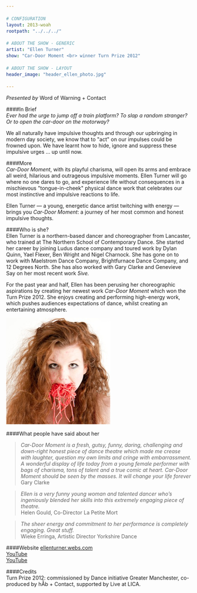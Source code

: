 ```yaml
---

# CONFIGURATION
layout: 2013-woah
rootpath: "../../../"

# ABOUT THE SHOW - GENERIC
artist: "Ellen Turner"        
show: "Car-Door Moment <br> winner Turn Prize 2012"

# ABOUT THE SHOW - LAYOUT
header_image: "header_ellen_photo.jpg"

---
```

*Presented by* Word of Warning + Contact        
        
####In Brief    
*Ever had the urge to jump off a train platform? To slap a random stranger? Or to open the car-door on the motorway?*        
        
We all naturally have impulsive thoughts and through our upbringing in modern day society, we know that to "act" on our impulses could be frowned upon. We have learnt how to hide, ignore and suppress these impulsive urges ... up until now.    
       
####More    
*Car-Door Moment*, with its playful charisma, will open its arms and embrace all weird, hilarious and outrageous impulsive moments. Ellen Turner will go where no one dares to go, and experience life without consequences in a mischievous "tongue-in-cheek" physical dance work that celebrates our most instinctive and impulsive reactions to life.    

Ellen Turner — a young, energetic dance artist twitching with energy — brings you *Car-Door Moment*: a journey of her most common and honest impulsive thoughts.        
        
####Who is she?    
Ellen Turner is a northern-based dancer and choreographer from Lancaster, who trained at The Northern School of Contemporary Dance. She started her career by joining Ludus dance company and toured work by Dylan Quinn, Yael Flexer, Ben Wright and Nigel Charnock. She has gone on to work with Maelstrom Dance Company, Brightfurnace Dance Company, and 12 Degrees North. She has also worked with Gary Clarke and Genevieve Say on her most recent work *5ive.*    
        
For the past year and half, Ellen has been perusing her choreographic aspirations by creating her newest work *Car-Door Moment* which won the Turn Prize 2012. She enjoys creating and performing high-energy work, which pushes audiences expectations of dance, whilst creating an entertaining atmosphere.    
       
![Ellen Turner](Ellen.jpg)    
        
####What people have said about her    
>*Car-Door Moment is a fresh, gutsy, funny, daring, challenging and down-right honest piece of dance theatre which made me crease with laughter, question my own limits and cringe with embarrassment. A wonderful display of life today from a young female performer with bags of charisma, tons of talent and a true comic at heart. Car-Door Moment should be seen by the masses. It will change your life forever*<br>Gary Clarke    
     
>*Ellen is a very funny young woman and talented dancer who’s ingeniously blended her skills into this extremely engaging piece of theatre.*<br>Helen Gould, Co-Director La Petite Mort    
       
>*The sheer energy and commitment to her performance is completely engaging. Great stuff.*<br>Wieke Erringa, Artistic Director Yorkshire Dance    
        
####Website
[ellenturner.webs.com](http://ellenturner.webs.com)    
[YouTube](http://www.youtube.com/watch?v=gqwmCQa2xGI)    
[YouTube](http://www.youtube.com/watch?v=Qah3lQXuHM8)    
        
####Credits        
Turn Prize 2012: commissioned by Dance initiative Greater Manchester, co-produced by hÅb + Contact, supported by Live at LICA.
